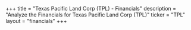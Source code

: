 +++
title = "Texas Pacific Land Corp (TPL) - Financials"
description = "Analyze the Financials for Texas Pacific Land Corp (TPL)"
ticker = "TPL"
layout = "financials"
+++

